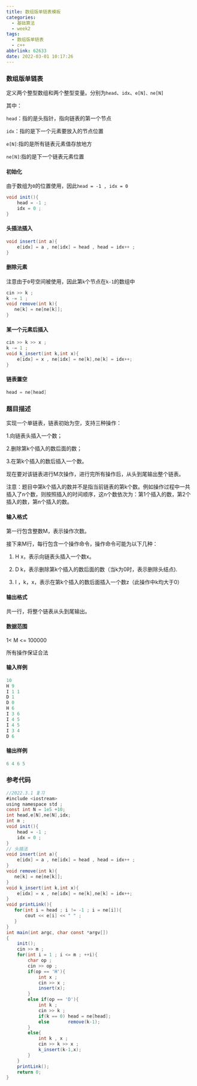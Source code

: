 ```yaml
---
title: 数组版单链表模板
categories:
  - 基础算法
  - week2
tags:
  - 数组版单链表
  - c++
abbrlink: 62633
date: 2022-03-01 10:17:26
---
```

### 数组版单链表

定义两个整型数组和两个整型变量。分别为`head`、`idx`、`e[N]、ne[N]`

其中：

`head`：指的是头指针，指向链表的第一个节点

`idx`：指的是下一个元素要放入的节点位置

`e[N]`:指的是所有链表元素值存放地方

`ne[N]`:指的是下一个链表元素位置

#### 初始化

由于数组为`0`的位置使用，因此`head = -1 , idx = 0`

```java
void init(){
    head = -1 ;
    idx = 0 ;    
}
```

#### 头插法插入

```java
void insert(int a){
    e[idx] = a , ne[idx] = head , head = idx++ ;
}
```

#### 删除元素

注意由于`0`号空间被使用，因此第`k`个节点在`k-1`的数组中

```java
cin >> k ;
k -= 1 ;
void remove(int k){
   ne[k] = ne[ne[k]];
}
```

#### 某一个元素后插入

```java
cin >> k >> x ;
k -= 1 ;
void k_insert(int k,int x){
    e[idx] = x , ne[idx] = ne[k],ne[k] = idx++;
}
```

#### 链表置空

```java
head = ne[head]
```

### 题目描述

实现一个单链表，链表初始为空，支持三种操作：

1.向链表头插入一个数；

2.删除第k个插入的数后面的数；

3.在第k个插入的数后插入一个数。

现在要对该链表进行M次操作，进行完所有操作后，从头到尾输出整个链表。

注意：题目中第k个插入的数并不是指当前链表的第k个数。例如操作过程中一共插入了n个数，则按照插入的时间顺序，这n个数依次为：第1个插入的数，第2个插入的数，第n个插入的数。

#### 输入格式

第一行包含整数M，表示操作次数。

接下来M行，每行包含一个操作命令，操作命令可能为以下几种：

1. H x，表示向链表头插入一个数x。

2. D k，表示删除第k个插入的数后面的数（当k为0时，表示删除头结点).
3. I ，k，x，表示在第k个插入的数后面插入一个数z（此操作中k均大于0）

#### 输出格式

共一行，将整个链表从头到尾输出。

#### 数据范围

1< M <= 100000 

所有操作保证合法

#### 输入样例

```java
10
H 9
I 1 1
D 1
D 0
H 6
I 3 6
I 4 5
I 4 5
I 3 4
D 6
```

#### 输出样例

```java
6 4 6 5
```

### 参考代码

```java
//2022.3.1 复习
#include <iostream>
using namespace std ;
const int N = 1e5 +10;
int head,e[N],ne[N],idx;
int m ; 
void init(){
    head = -1 ;
    idx = 0 ;    
}
// 头插法
void insert(int a){
    e[idx] = a , ne[idx] = head , head = idx++ ;
}
void remove(int k){
   ne[k] = ne[ne[k]];
}
void k_insert(int k,int x){
    e[idx] = x , ne[idx] = ne[k],ne[k] = idx++;
}
void printLink(){
   for(int i = head ; i != -1 ; i = ne[i]){
       cout << e[i] << " " ;
   }
}
int main(int argc, char const *argv[])
{
    init();
    cin >> m ;
    for(int i = 1 ; i <= m ; ++i){
        char op ;
        cin >> op ;
        if(op == 'H'){
            int x ; 
            cin >> x ;
            insert(x); 
        }
        else if(op == 'D'){
            int k ; 
            cin >> k ;
            if(k == 0) head = ne[head];
            else       remove(k-1);
        }
        else{
            int k , x ;
            cin >> k >> x ;
            k_insert(k-1,x);
        }
    }
    printLink();
    return 0;
}
```

